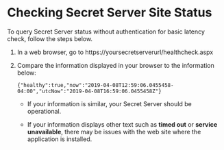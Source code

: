 [title]: # (Checking Secret Server Site Status)
[tags]: # (check,site,status)
[priority]: # (1000)

# Checking Secret Server Site Status

To query Secret Server status without authentication for basic latency check, follow the steps below.

1. In a web browser, go to https://yoursecretserverurl/healthcheck.aspx

1. Compare the information displayed in your browser to the information below:

   `{"healthy":true,"now":"2019-04-08T12:59:06.0455458-04:00","utcNow":"2019-04-08T16:59:06.0455458Z"}`

   * If your information is similar, your Secret Server should be operational.

   * If your information displays other text such as **timed out** or **service unavailable**, there may be issues with the web site where the application is installed.
